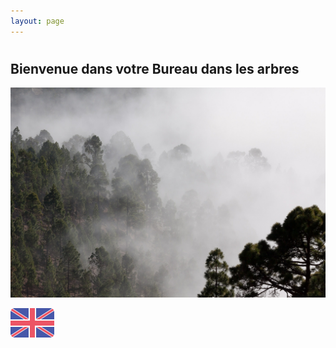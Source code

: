 ```yaml
---
layout: page
---
```

#
## Bienvenue dans votre Bureau dans les arbres
[![arbres](assets/fog.jpg)](sondage.html "Click!")



[![English](assets/UK.png)](index_en.html "In English")

